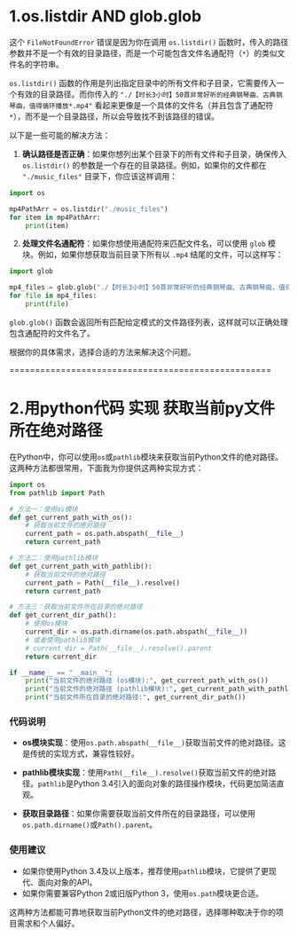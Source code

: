 # 1.os.listdir AND glob.glob

这个 `FileNotFoundError` 错误是因为你在调用 `os.listdir()` 函数时，传入的路径参数并不是一个有效的目录路径，而是一个可能包含文件名通配符（`*`）的类似文件名的字符串。

`os.listdir()` 函数的作用是列出指定目录中的所有文件和子目录，它需要传入一个有效的目录路径。而你传入的 `"./【时长3小时】50首非常好听的经典钢琴曲、古典钢琴曲，值得循环播放*.mp4"` 看起来更像是一个具体的文件名（并且包含了通配符 `*`），而不是一个目录路径，所以会导致找不到该路径的错误。

以下是一些可能的解决方法：

1. **确认路径是否正确**：如果你想列出某个目录下的所有文件和子目录，确保传入 `os.listdir()` 的参数是一个存在的目录路径。例如，如果你的文件都在 `"./music_files"` 目录下，你应该这样调用：
```python
import os

mp4PathArr = os.listdir("./music_files")
for item in mp4PathArr:
    print(item)
```

2. **处理文件名通配符**：如果你想使用通配符来匹配文件名，可以使用 `glob` 模块。例如，如果你想获取当前目录下所有以 `.mp4` 结尾的文件，可以这样写：
```python
import glob

mp4_files = glob.glob("./【时长3小时】50首非常好听的经典钢琴曲、古典钢琴曲，值得循环播放*.mp4")
for file in mp4_files:
    print(file)
```

`glob.glob()` 函数会返回所有匹配给定模式的文件路径列表，这样就可以正确处理包含通配符的文件名了。

根据你的具体需求，选择合适的方法来解决这个问题。 

===================================================
# 2.用python代码 实现 获取当前py文件所在绝对路径

在Python中，你可以使用`os`或`pathlib`模块来获取当前Python文件的绝对路径。这两种方法都很常用，下面我为你提供这两种实现方式：

```py
import os
from pathlib import Path

# 方法一：使用os模块
def get_current_path_with_os():
    # 获取当前文件的绝对路径
    current_path = os.path.abspath(__file__)
    return current_path

# 方法二：使用pathlib模块
def get_current_path_with_pathlib():
    # 获取当前文件的绝对路径
    current_path = Path(__file__).resolve()
    return current_path

# 方法三：获取当前文件所在目录的绝对路径
def get_current_dir_path():
    # 使用os模块
    current_dir = os.path.dirname(os.path.abspath(__file__))
    # 或者使用pathlib模块
    # current_dir = Path(__file__).resolve().parent
    return current_dir

if __name__ == "__main__":
    print("当前文件的绝对路径 (os模块):", get_current_path_with_os())
    print("当前文件的绝对路径 (pathlib模块):", get_current_path_with_pathlib())
    print("当前文件所在目录的绝对路径:", get_current_dir_path())

```

### 代码说明

- **os模块实现**：使用`os.path.abspath(__file__)`获取当前文件的绝对路径。这是传统的实现方式，兼容性较好。

- **pathlib模块实现**：使用`Path(__file__).resolve()`获取当前文件的绝对路径。`pathlib`是Python 3.4引入的面向对象的路径操作模块，代码更加简洁直观。

- **获取目录路径**：如果你需要获取当前文件所在的目录路径，可以使用`os.path.dirname()`或`Path().parent`。

### 使用建议

- 如果你使用Python 3.4及以上版本，推荐使用`pathlib`模块，它提供了更现代、面向对象的API。
- 如果你需要兼容Python 2或旧版Python 3，使用`os.path`模块更合适。

这两种方法都能可靠地获取当前Python文件的绝对路径，选择哪种取决于你的项目需求和个人偏好。